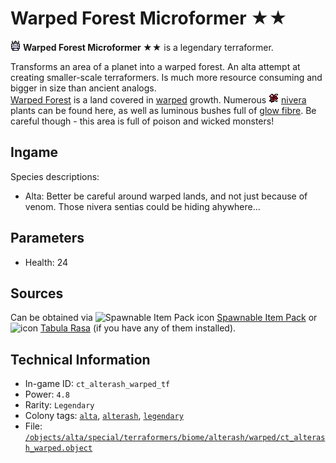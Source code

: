 # Warped Forest Microformer ★★

<img src="https://raw.githubusercontent.com/Ceterai/Enternia/main/objects/alta/special/terraformers/biome/alterash/warped/icon.png" alt="Warped Forest Microformer ★★ icon" loading="lazy" width="auto" height="16px"/> **Warped Forest Microformer ★★** is a legendary terraformer.

Transforms an area of a planet into a warped forest. An alta attempt at creating smaller-scale terraformers. Is much more resource consuming and bigger in size than ancient analogs.  
[Warped Forest](https://ceterai.github.io/MyEnternia/Wiki/WarpedForest) is a land covered in [warped](https://ceterai.github.io/MyEnternia/Wiki/Tags/Warped) growth. Numerous <img src="https://raw.githubusercontent.com/Ceterai/Enternia/main/objects/alta/special/plants/trees/ct_nivera_tree.png" alt="Nivera icon" loading="lazy" width="auto" height="16px"/> [nivera](https://ceterai.github.io/MyEnternia/Wiki/Nivera) plants can be found here, as well as luminous bushes full of [glow fibre](https://ceterai.github.io/MyEnternia/Wiki/glowfibre). Be careful though - this area is full of poison and wicked monsters!

## Ingame

Species descriptions:

- Alta: Better be careful around warped lands, and not just because of venom. Those nivera sentias could be hiding ahywhere...

## Parameters

- Health: 24

## Sources

Can be obtained via <img src="https://raw.githubusercontent.com/Silverfeelin/Starbound-SpawnableItemPack/master/interface/sip/iconSmall.png" alt="Spawnable Item Pack icon" width="18" height="14"/> [Spawnable Item Pack](https://steamcommunity.com/sharedfiles/filedetails/?id=733665104) or <img src="https://steamuserimages-a.akamaihd.net/ugc/263843960696222713/3EC9A7C005541F7D577EBCB8C5736B4EFC9973D6/" alt="icon" width="8" height="12"/> [Tabula Rasa](https://community.playstarbound.com/resources/the-tabula-rasa.3222/) (if you have any of them installed).

## Technical Information

- In-game ID: `ct_alterash_warped_tf`
- Power: `4.8`
- Rarity: `Legendary`
- Colony tags: [`alta`](https://ceterai.github.io/MyEnternia/Wiki/Tags/Alta), [`alterash`](https://ceterai.github.io/MyEnternia/Wiki/Tags/Alterash), [`legendary`](https://ceterai.github.io/MyEnternia/Wiki/Tags/Legendary)
- File: [`/objects/alta/special/terraformers/biome/alterash/warped/ct_alterash_warped.object`](https://github.com/Ceterai/Enternia/blob/main/objects/alta/special/terraformers/biome/alterash/warped/ct_alterash_warped.object)
